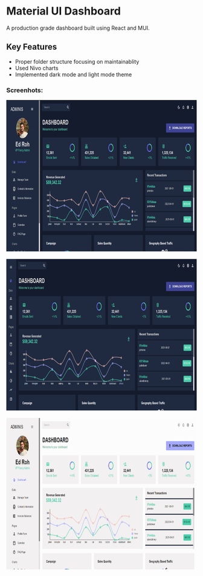 # Material UI Dashboard
A production grade dashboard built using React and MUI.
## Key Features
- Proper folder structure focusing on maintainablity 
- Used Nivo charts
- Implemented dark mode and light mode theme

### Screenhots:
<img src="./public/screenshots/screenshot1.png" alt="screenshot 1" width="800" height="400">
<br>
<br>
<img src="./public/screenshots/screenshot2.png" alt="screenshot 2" width="800" height="400">
<br>
<br>
<img src="./public/screenshots/screenshot3.png" alt="screenshot 3" width="800" height="400">